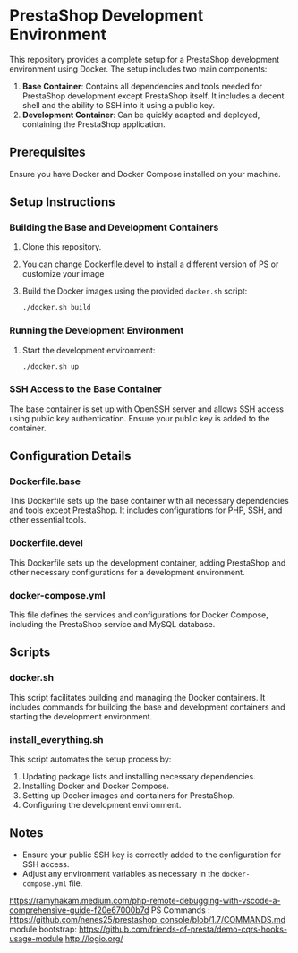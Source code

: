 
# PrestaShop Development Environment

This repository provides a complete setup for a PrestaShop development environment using Docker. The setup includes two main components:

1. **Base Container**: Contains all dependencies and tools needed for PrestaShop development except PrestaShop itself. It includes a decent shell and the ability to SSH into it using a public key.
2. **Development Container**: Can be quickly adapted and deployed, containing the PrestaShop application.

## Prerequisites

Ensure you have Docker and Docker Compose installed on your machine.

## Setup Instructions

### Building the Base and Development Containers

1. Clone this repository.
2. You can change Dockerfile.devel to install a different version of PS or customize your image
3. Build the Docker images using the provided `docker.sh` script:

   ```sh
   ./docker.sh build
   ```

### Running the Development Environment

1. Start the development environment:

   ```sh
   ./docker.sh up
   ```

### SSH Access to the Base Container

The base container is set up with OpenSSH server and allows SSH access using public key authentication. Ensure your public key is added to the container.

## Configuration Details

### Dockerfile.base

This Dockerfile sets up the base container with all necessary dependencies and tools except PrestaShop. It includes configurations for PHP, SSH, and other essential tools.

### Dockerfile.devel

This Dockerfile sets up the development container, adding PrestaShop and other necessary configurations for a development environment.

### docker-compose.yml

This file defines the services and configurations for Docker Compose, including the PrestaShop service and MySQL database.

## Scripts

### docker.sh

This script facilitates building and managing the Docker containers. It includes commands for building the base and development containers and starting the development environment.

### install_everything.sh

This script automates the setup process by:

1. Updating package lists and installing necessary dependencies.
2. Installing Docker and Docker Compose.
3. Setting up Docker images and containers for PrestaShop.
4. Configuring the development environment.

## Notes

- Ensure your public SSH key is correctly added to the configuration for SSH access.
- Adjust any environment variables as necessary in the `docker-compose.yml` file.

https://ramyhakam.medium.com/php-remote-debugging-with-vscode-a-comprehensive-guide-f20e67000b7d
PS Commands : https://github.com/nenes25/prestashop_console/blob/1.7/COMMANDS.md
module bootstrap: https://github.com/friends-of-presta/demo-cqrs-hooks-usage-module
http://logio.org/
